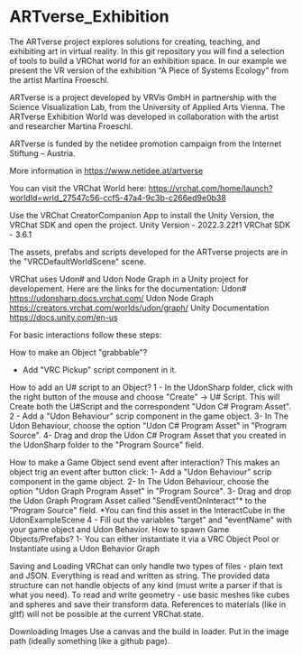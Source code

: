 # ARTverse_Exhibition

The ARTverse project explores solutions for creating, teaching, and exhibiting art in virtual reality. In this git repository you will find a selection of tools to build a VRChat world for  an exhibition space. In our example we present the VR version of the exhibition “A Piece of Systems Ecology” from the artist Martina Froeschl.

ARTverse is a project developed by VRVis GmbH in partnership with the Science Visualization Lab, from the University of Applied Arts Vienna. The ARTverse Exhibition World was developed in collaboration with the artist and researcher Martina Froeschl.

ARTverse is funded by the netidee promotion campaign from the Internet Stiftung – Austria.

More information in https://www.netidee.at/artverse

You can visit the VRChat World here: https://vrchat.com/home/launch?worldId=wrld_27547c56-ccf5-47a4-9c3b-c266ed9e0b38

Use the VRChat CreatorCompanion App to install the Unity Version, the VRChat SDK and open the project. Unity Version - 2022.3.22f1 VRChat SDK - 3.6.1

The assets, prefabs and scripts developed for the ARTverse projects are in the "VRCDefaultWorldScene" scene. 

VRChat uses Udon# and Udon Node Graph in a Unity project for developement. Here are the links for the documentation:
Udon#
https://udonsharp.docs.vrchat.com/
Udon Node Graph
https://creators.vrchat.com/worlds/udon/graph/
Unity Documentation
https://docs.unity.com/en-us

For basic interactions follow these steps:

How to make an Object "grabbable"?
- Add "VRC Pickup" script component in it.

How to add an U# script to an Object?
1 - In the UdonSharp folder, click with the right button of the mouse and choose "Create" -> U# Script.
This will Create both the U#Script and the correspondent "Udon C# Program Asset".
2 - Add a "Udon Behaviour" scrip component in the game object.
3- In The Udon Behaviour, choose the option "Udon C# Program Asset" in "Program Source".
4- Drag and drop the Udon C# Program Asset that you created in the UdonSharp folder to the "Program Source" field.

How to make a Game Object send event after interaction?
This makes an object trig an event after button click:
1- Add a "Udon Behaviour" scrip component in the game object.
2- In The Udon Behaviour, choose the option "Udon Graph Program Asset" in "Program Source".
3- Drag and drop the Udon Graph Program Asset called "SendEventOnInteract"* to the "Program Source" field.
*You can find this asset in the InteractCube in the UdonExampleScene
4 - Fill out the variables "target" and "eventName" with your game object and Udon Behavior.
How to spawn Game Objects/Prefabs?
1- You can either instantiate it via a VRC Object Pool or Instantiate using a Udon Behavior Graph

Saving and Loading
VRChat can only handle two types of files - plain text and JSON. Everything is read and written as string. The provided data structure can not handle objects of any kind (must write a parser if that is what you need).
To read and write geometry - use basic meshes like cubes and spheres and save their transform data. References to materials (like in gltf) will not be possible at the current VRChat state.   

Downloading Images
Use a canvas and the build in loader. Put in the image path (ideally something like a github page).


